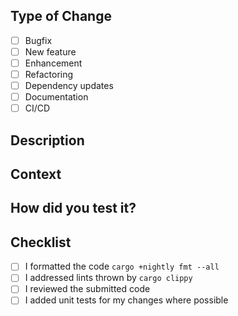 ## Type of Change

<!-- Put an `x` in the boxes that apply -->

- [ ] Bugfix
- [ ] New feature
- [ ] Enhancement
- [ ] Refactoring
- [ ] Dependency updates
- [ ] Documentation
- [ ] CI/CD

## Description

<!-- Describe your changes in detail -->

## Context

<!--
Why is this change required? What problem does it solve?
If it fixes an open issue, please link to the issue here.

If you don't have an issue, we'd recommend starting with one first so the PR
can focus on the implementation (unless it is an obvious bug or documentation fix
that will have little conversation).
-->

## How did you test it?

<!--
Did you write an integration/unit/API test to verify the code changes?
Or did you test this change manually (provide relevant screenshots)?
-->

## Checklist

<!-- Put an `x` in the boxes that apply -->

- [ ] I formatted the code `cargo +nightly fmt --all`
- [ ] I addressed lints thrown by `cargo clippy`
- [ ] I reviewed the submitted code
- [ ] I added unit tests for my changes where possible
